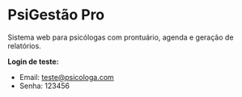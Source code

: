 # PsiGestão Pro

Sistema web para psicólogas com prontuário, agenda e geração de relatórios.

**Login de teste:**
- Email: teste@psicologa.com
- Senha: 123456